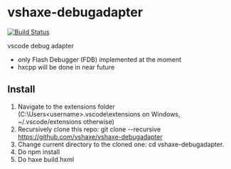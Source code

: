 # vshaxe-debugadapter
[![Build Status](https://travis-ci.org/vshaxe/vshaxe-debugadapter.svg?branch=master)](https://travis-ci.org/vshaxe/vshaxe-debugadapter)

vscode debug adapter 
 * only Flash Debugger (FDB) implemented at the moment
 * hxcpp will be done in near future

## Install
1. Navigate to the extensions folder (C:\Users\<username>\.vscode\extensions on Windows, ~/.vscode/extensions otherwise)
2. Recursively clone this repo: git clone --recursive https://github.com/vshaxe/vshaxe-debugadapter
3. Change current directory to the cloned one: cd vshaxe-debugadapter.
4. Do npm install
5. Do haxe build.hxml
